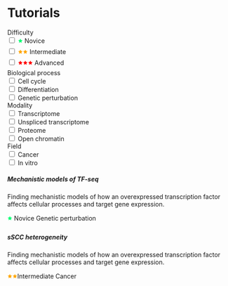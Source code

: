 # Tutorials

<form>
<div class="form-group row">
    <label for="inputEmail3" class="col-sm-2 col-form-label">Difficulty</label>
    <div class="col-sm-10">
        <div class="form-check form-check-inline">
            <input class="form-check-input" type="checkbox" id="novice" value="novice">
            <label class="form-check-label" for="novice">
                <span class="badge badge-light"><span style="color:#01FF70;">🟊</span> Novice</span>
            </label>
        </div>
        <div class="form-check form-check-inline">
            <input class="form-check-input" type="checkbox" id="intermediate" value="intermediate">
            <label class="form-check-label" for="intermediate">
                <span class="badge badge-light"><span style="color:orange;">🟊🟊</span> Intermediate</span>
            </label>
        </div>
        <div class="form-check form-check-inline">
            <input class="form-check-input" type="checkbox" id="advanced" value="advanced">
            <label class="form-check-label" for="advanced">
                <span class="badge badge-light"><span style="color:red;">🟊🟊🟊</span> Advanced</span>
            </label>
        </div>
    </div>
</div>
<div class="form-group row">
    <label for="inputEmail3" class="col-sm-2 col-form-label">Biological process</label>
    <div class="col-sm-10">
        <div class="form-check form-check-inline">
            <input class="form-check-input" type="checkbox" id="cell_cycle" value="cell_cycle">
            <label class="form-check-label" for="cell_cycle">
                <span class="badge badge-light">Cell cycle</span>
            </label>
        </div>
        <div class="form-check form-check-inline">
            <input class="form-check-input" type="checkbox" id="differentiation" value="differentiation">
            <label class="form-check-label" for="differentiation">
                <span class="badge badge-light">Differentiation</span>
            </label>
        </div>
        <div class="form-check form-check-inline">
            <input class="form-check-input" type="checkbox" id="genetic_perturbation" value="genetic_perturbation">
            <label class="form-check-label" for="genetic_perturbation">
                <span class="badge badge-light">Genetic perturbation</span>
            </label>
        </div>
    </div>
</div>
<div class="form-group row">
    <label for="inputEmail3" class="col-sm-2 col-form-label">Modality</label>
    <div class="col-sm-10">
        <div class="form-check form-check-inline">
            <input class="form-check-input" type="checkbox" id="transcriptome" value="transcriptome">
            <label class="form-check-label" for="transcriptome">
                <span class="badge badge-light">Transcriptome</span>
            </label>
        </div>
        <div class="form-check form-check-inline">
            <input class="form-check-input" type="checkbox" id="unspliced" value="unspliced">
            <label class="form-check-label" for="unspliced">
                <span class="badge badge-light">Unspliced transcriptome</span>
            </label>
        </div>
        <div class="form-check form-check-inline">
            <input class="form-check-input" type="checkbox" id="proteome" value="proteome">
            <label class="form-check-label" for="proteome">
                <span class="badge badge-light">Proteome</span>
            </label>
        </div>
        <div class="form-check form-check-inline">
            <input class="form-check-input" type="checkbox" id="open_chromatin" value="open_chromatin">
            <label class="form-check-label" for="open_chromatin">
                <span class="badge badge-light">Open chromatin</span>
            </label>
        </div>
    </div>
</div>
<div class="form-group row">
    <label for="inputEmail3" class="col-sm-2 col-form-label">Field</label>
    <div class="col-sm-10">
        <div class="form-check form-check-inline">
            <input class="form-check-input" type="checkbox" id="cancer" value="cancer">
            <label class="form-check-label" for="cancer">
                <span class="badge badge-light">Cancer</span>
            </label>
        </div>
        <div class="form-check form-check-inline">
            <input class="form-check-input" type="checkbox" id="in_vitro" value="in_vitro">
            <label class="form-check-label" for="in_vitro">
                <span class="badge badge-light">In vitro</span>
            </label>
        </div>
    </div>
</div>
</form>

<div class="row full-width">
    <div class="col-sm-4">
        <div class="card">
            <div class="card-body">
                <h5 class="card-title">Mechanistic models of TF-seq</h5>
                <p class="card-text">Finding mechanistic models of how an overexpressed transcription factor affects cellular processes and target gene expression.</p>
                <a href="#" class="stretched-link"></a>
                <span class="badge badge-light"><span style="color:#01FF70;">🟊</span> Novice</span>
                <span class="badge badge-light">Genetic perturbation</span>
            </div>
        </div>
    </div>
    <div class="col-sm-4">
        <div class="card">
            <!-- <img class="card-img-top" src="..." alt="Card image cap"> -->
            <div class="card-body">
                <h5 class="card-title">sSCC heterogeneity</h5>
                <p class="card-text">Finding mechanistic models of how an overexpressed transcription factor affects cellular processes and target gene expression.</p>
                <a href="#" class="stretched-link"></a>
                <span class="badge badge-light"><span style="color:orange;">🟊🟊</span>Intermediate</span> <span class="badge badge-light">Cancer</span>
            </div>
        </div>
    </div>
</div>